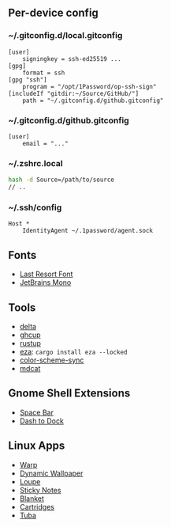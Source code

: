 ## Per-device config

### ~/.gitconfig.d/local.gitconfig
```gitconfig
[user]
	signingkey = ssh-ed25519 ...
[gpg]
	format = ssh
[gpg "ssh"]
	program = "/opt/1Password/op-ssh-sign"
[includeIf "gitdir:~/Source/GitHub/"]
	path = "~/.gitconfig.d/github.gitconfig"
```

### ~/.gitconfig.d/github.gitconfig
```gitconfig
[user]
	email = "..."
```

### ~/.zshrc.local
```bash
hash -d Source=/path/to/source
// ..
```

### ~/.ssh/config
```
Host *
	IdentityAgent ~/.1password/agent.sock
```

## Fonts
* [Last Resort Font](https://github.com/unicode-org/last-resort-font)
* [JetBrains Mono](https://www.jetbrains.com/lp/mono/)

## Tools
* [delta](https://github.com/dandavison/delta)
* [ghcup](https://www.haskell.org/ghcup/)
* [rustup](https://rustup.rs/)
* [eza](https://github.com/eza-community/eza): `cargo install eza --locked`
* [color-scheme-sync](https://github.com/bash/color-scheme-sync)
* [mdcat](https://github.com/swsnr/mdcat)

## Gnome Shell Extensions
* [Space Bar](https://github.com/christopher-l/space-bar)
* [Dash to Dock](https://micheleg.github.io/dash-to-dock/)

## Linux Apps
* [Warp](https://apps.gnome.org/en-GB/app/app.drey.Warp/)
* [Dynamic Wallpaper](https://flathub.org/apps/me.dusansimic.DynamicWallpaper)
* [Loupe](https://apps.gnome.org/en-GB/app/org.gnome.Loupe/)
* [Sticky Notes](https://flathub.org/en-GB/apps/com.vixalien.sticky)
* [Blanket](https://flathub.org/en-GB/apps/com.rafaelmardojai.Blanket)
* [Cartridges](https://flathub.org/en-GB/apps/hu.kramo.Cartridges)
* [Tuba](https://flathub.org/en-GB/apps/dev.geopjr.Tuba)
